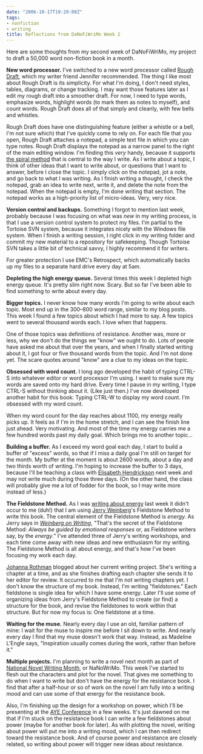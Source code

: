 ```yaml
---
date: "2006-10-17T19:20:00Z"
tags:
- nonfiction
- writing
title: Reflections from DaNoFiWriMo Week 2
---
```


Here are some thoughts from my second week of DaNoFiWriMo, my project to draft a 50,000 word non-fiction book in a month.

<strong>New word processor.</strong>  I've switched to a new word processor called <a href="http://www.richardsalsbury.com/">Rough Draft</a>, which my writer friend Jennifer recommended.  The thing I like most about Rough Draft is its simplicity.  For what I'm doing, I don't need styles, tables, diagrams, or change tracking.  I may want those features later as I edit my rough draft into a smoother draft.  For now, I need to type words, emphasize words, highlight words (to mark them as notes to myself), and count words.  Rough Draft does all of that simply and cleanly, with few bells and whistles.

Rough Draft does have one distinguishing feature (either a whistle or a bell, I'm not sure which) that I've quickly come to rely on.  For each file that you open, Rough Draft attaches a notepad, a simple text file in which you can type notes.  Rough Draft displays the notepad as a narrow panel to the right of the main editing window.  I'm finding this <em>very</em> handy, because it supports <a href="http://www.dhemery.com/dalewriting/2004/03/spiral_method">the spiral method</a> that is central to the way I write.  As I write about a topic, I think of other ideas that I want to write about, or questions that I want to answer, before I close the topic.  I simply click on the notepad, jot a note, and go back to what I was writing.  As I finish writing a thought, I check the notepad, grab an idea to write next, write it, and delete the note from the notepad.  When the notepad is empty, I'm done writing that section.  The notepad works as a high-priority list of micro-ideas.  Very, very nice.

<strong>Version control and backups.</strong>  Something I forgot to mention last week, probably because I was focusing on what was <em>new</em> in my writing process, is that I use a version control system to protect my files.  I'm partial to the Tortoise SVN system, because it integrates nicely with the Windows file system.  When I finish a writing session, I right click in my writing folder and commit my new material to a repository for safekeeping.  Though Tortoise SVN takes a little bit of technical savvy, I highly recommend it for writers.

For greater protection I use EMC's Retrospect, which automatically backs up my files to a separate hard drive every day at 5am.

<strong>Depleting the high energy queue.</strong>  Several times this week I depleted high energy queue.  It's pretty slim right now.  Scary.  But so far I've been able to find something to write about every day.

<strong>Bigger topics.</strong>  I never know how many words I'm going to write about each topic.  Most end up in the 300–800 word range, similar to my blog posts.  This week I found a few topics about which I had more to say.  A few topics went to several thousand words each.  I love when that happens.

One of those topics was definitions of resistance.  Another was, more or less, why we don't do the things we "know" we ought to do.  Lots of people have asked me about that over the years, and when I finally started writing about it, I got four or five thousand words from the topic.  And I'm not done yet.  The scare quotes around "know" are a clue to my ideas on the topic.

<strong>Obsessed with word count.</strong>  I long ago developed the habit of typing CTRL-S into whatever editor or word processor I'm using.  I want to make sure my words are saved onto my hard drive.  Every time I pause in my writing, I type CTRL-S without thinking about it.  (Like just then.)  I've now developed another habit for this book:  Typing CTRL-W to display my word count.  I'm obsessed with my word count.

When my word count for the day reaches about 1100, my energy really picks up.  It feels as if I'm in the home stretch, and I can see the finish line just ahead.  Very motivating.  And most of the time my energy carries me a few hundred words past my daily goal.  Which brings me to another topic...

<strong>Building a buffer.</strong>  As I exceed my word goal each day, I start to build a buffer of "excess" words, so that if I miss a daily goal I'm still on target for the month.  My buffer at the moment is about 2600 words, about a day and two thirds worth of writing.  I'm hoping to increase the buffer to 3 days, because I'll be teaching a class with <a href="http://www.qualitytree.com">Elisabeth Hendrickson</a> next week and may not write much during those three days.  (On the other hand, the class will probably give me a lot of fodder for the book, so I may write more instead of less.)

<strong>The Fieldstone Method.</strong>  As I was <a href="http://www.dhemery.com/dalewriting/2006/10/week1">writing about energy</a> last week it didn't occur to me (duh!) that I am using <a href="http://www.geraldmweinberg.com">Jerry Weinberg</a>'s Fieldstone Method to write this book.  The central element of the Fieldstone Method is <em>energy.</em>  As Jerry says in <em><a href="http://www.amazon.com/exec/obidos/ASIN/093263365X/dalehemer-20">Weinberg on Writing</a></em>, "That's the secret of the Fieldstone Method:  <em>Always be guided by emotional responses</em> or, as Fieldstone writers say, by the <em>energy.</em>"  I've attended three of Jerry's writing workshops, and each time come away with new ideas and new enthusiasm for my writing.  The Fieldstone Method is all about energy, and that's how I've been focusing my work each day.

<a href="http://www.jrothman.com/weblog/2006/10/more-observations-on-writing.html">Johanna Rothman</a> blogged about her current writing project.  She's writing a chapter at a time, and as she finishes drafting each chapter she sends it to her editor for review.  It occurred to me that I'm not writing chapters yet.  I don't know the structure of my book.  Instead, I'm writing "fieldstones."  Each fieldstone is single idea for which I have some energy.  Later I'll use some of organizing ideas from Jerry's Fieldstone Method to create (or find) a structure for the book, and revise the fieldstones to work within that structure.  But for now my focus is:  One fieldstone at a time.

<strong>Waiting for the muse.</strong>  Nearly every day I use an old, familiar pattern of mine:  I wait for the muse to inspire me before I sit down to write.  And nearly every day I find that my muse doesn't work that way.  Instead, as Madeline L'Engle says, "Inspiration usually comes during the work, rather than before it."

<strong>Multiple projects.</strong>  I'm planning to write a novel next month as part of <a href="http://www.nanowrimo.com">National Novel Writing Month</a>, or NaNoWriMo.  This week I've started to flesh out the characters and plot for the novel.  That gives me something to do when I want to write but don't have the energy for the resistance book.  I find that after a half-hour or so of work on the novel I am fully into a writing mood and can use some of that energy for the resistance book.

Also, I'm finishing up the design for a workshop on power, which I'll be presenting at the <a href="http://www.ayeconference.com">AYE Conference</a> in a few weeks.  It's just dawned on me that if I'm stuck on the resistance book I can write a few fieldstones about power (maybe for another book for later).  As with plotting the novel, writing about power will put me into a writing mood, which I can then redirect toward the resistance book.  And of course power and resistance are closely related, so writing about power will trigger new ideas about resistance.
